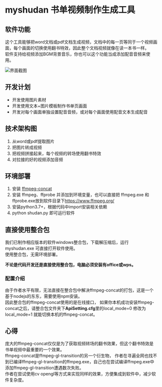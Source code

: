 # myshudan 书单视频制作生成工具  
## 软件功能  
这个工具能够把word文档或pdf文档生成视频，文档中的每一页等同于一个视频画面，每个画面的切换使用翻书特效，因此整个文档视频就像在读一本书一样。  
软件支持给视频添加BGM背景音乐，你也可以这个功能当成添加配音音频来使用。  

![界面截图](https://github.com/kjzysjk/myshudan/blob/main/case2.jpg)  

## 开发计划
- 开发使用图片素材
- 开发使用文本+图片模板制作书单页画面
- 开发对每个画面单独设置配音音频，或对每个画面使用配音文本生成配音

## 技术架构图
1) 从word或pdf提取图片
2) 把图片转成视频
3) 把视频拼接起来，每个视频的转场使用翻书特效
4) 对拉接的好的视频添加音频

## 环境部署
1) 安装 [ffmpeg-concat](https://github.com/transitive-bullshit/ffmpeg-concat)
2) 安装 ffmpeg、ffprobe 并添加到环境变量，也可以直接把 ffmpeg.exe 和 ffprobe.exe放到软件目录下<https://www.ffmpeg.org/>  
3) 安装python3.7+，根据代码中import安装相关依赖
4) python shudan.py 即可运行软件

## 直接使用整合包
我们已制作相应版本的软件windows整合包，下载解压缩后，运行 myshudan.exe 可直接打开软件使用。  
使用整合包，无需环境部署。  

**不论是代码开发还是直接使用整合包，电脑必须安装有office或wps。**  

### 配置介绍
由于作者水平有限，无法直接在整合包中解决ffmpeg-concat的打包，这是一个基于nodejs的东东，需要使用npm安装。  
因此整合包的ffmpeg-concat使用的是在线接口，
如果你本机成功安装ffmpeg-concat之后，请整合包文件夹下**ApiSetting.cfg**里的local_mode=0 修改为 local_mode=1 就能切换本机的ffmpeg-concat。  

## 心得
庞大的ffmpeg-concat仅仅是为了获取视频转场的翻书效果，但这个翻书特效是书单视频中最重要的一个效果。  
ffmpeg-concat是ffmpeg-gl-transition的另一个衍生物，
作者在寻遍全网也找不到已编译ffmpeg-gl-transition的ffmpeg.exe，自己也在尝试编译ffmpeg.exe中添加ffmpeg-gl-transition遭遇数次失败。  
作者在尝试使用cv opengl等方式来实现同样的效果，方便集成到软件中，减少软件复杂度。  

